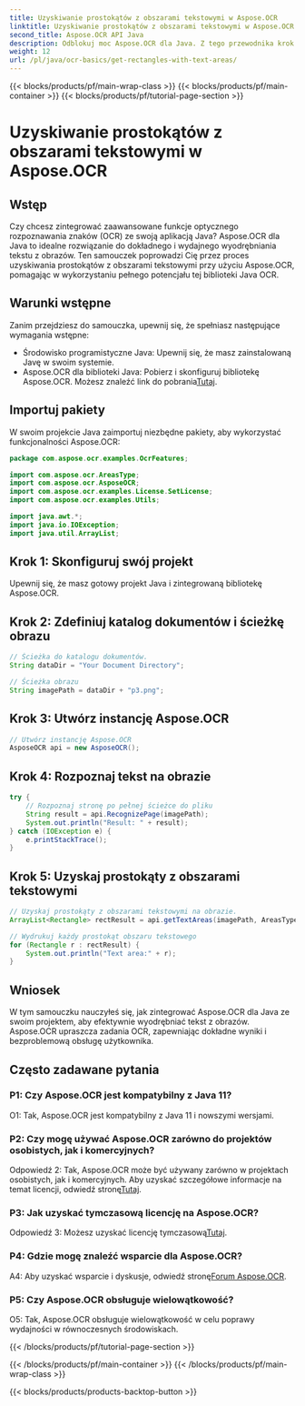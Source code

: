 ```yaml
---
title: Uzyskiwanie prostokątów z obszarami tekstowymi w Aspose.OCR
linktitle: Uzyskiwanie prostokątów z obszarami tekstowymi w Aspose.OCR
second_title: Aspose.OCR API Java
description: Odblokuj moc Aspose.OCR dla Java. Z tego przewodnika krok po kroku dowiesz się, jak płynnie wyodrębniać tekst z obrazów. Pobierz teraz, aby efektywnie rozpoznawać tekst.
weight: 12
url: /pl/java/ocr-basics/get-rectangles-with-text-areas/
---
```


{{< blocks/products/pf/main-wrap-class >}}
{{< blocks/products/pf/main-container >}}
{{< blocks/products/pf/tutorial-page-section >}}

# Uzyskiwanie prostokątów z obszarami tekstowymi w Aspose.OCR

## Wstęp

Czy chcesz zintegrować zaawansowane funkcje optycznego rozpoznawania znaków (OCR) ze swoją aplikacją Java? Aspose.OCR dla Java to idealne rozwiązanie do dokładnego i wydajnego wyodrębniania tekstu z obrazów. Ten samouczek poprowadzi Cię przez proces uzyskiwania prostokątów z obszarami tekstowymi przy użyciu Aspose.OCR, pomagając w wykorzystaniu pełnego potencjału tej biblioteki Java OCR.

## Warunki wstępne

Zanim przejdziesz do samouczka, upewnij się, że spełniasz następujące wymagania wstępne:

- Środowisko programistyczne Java: Upewnij się, że masz zainstalowaną Javę w swoim systemie.
-  Aspose.OCR dla biblioteki Java: Pobierz i skonfiguruj bibliotekę Aspose.OCR. Możesz znaleźć link do pobrania[Tutaj](https://releases.aspose.com/ocr/java/).

## Importuj pakiety

W swoim projekcie Java zaimportuj niezbędne pakiety, aby wykorzystać funkcjonalności Aspose.OCR:

```java
package com.aspose.ocr.examples.OcrFeatures;

import com.aspose.ocr.AreasType;
import com.aspose.ocr.AsposeOCR;
import com.aspose.ocr.examples.License.SetLicense;
import com.aspose.ocr.examples.Utils;

import java.awt.*;
import java.io.IOException;
import java.util.ArrayList;
```

## Krok 1: Skonfiguruj swój projekt

Upewnij się, że masz gotowy projekt Java i zintegrowaną bibliotekę Aspose.OCR.

## Krok 2: Zdefiniuj katalog dokumentów i ścieżkę obrazu

```java
// Ścieżka do katalogu dokumentów.
String dataDir = "Your Document Directory";

// Ścieżka obrazu
String imagePath = dataDir + "p3.png";
```

## Krok 3: Utwórz instancję Aspose.OCR

```java
// Utwórz instancję Aspose.OCR
AsposeOCR api = new AsposeOCR();
```

## Krok 4: Rozpoznaj tekst na obrazie

```java
try {
    // Rozpoznaj stronę po pełnej ścieżce do pliku
    String result = api.RecognizePage(imagePath);
    System.out.println("Result: " + result);
} catch (IOException e) {
    e.printStackTrace();
}
```

## Krok 5: Uzyskaj prostokąty z obszarami tekstowymi

```java
// Uzyskaj prostokąty z obszarami tekstowymi na obrazie.
ArrayList<Rectangle> rectResult = api.getTextAreas(imagePath, AreasType.PARAGRAPHS, true);

// Wydrukuj każdy prostokąt obszaru tekstowego
for (Rectangle r : rectResult) {
    System.out.println("Text area:" + r);
}
```

## Wniosek

W tym samouczku nauczyłeś się, jak zintegrować Aspose.OCR dla Java ze swoim projektem, aby efektywnie wyodrębniać tekst z obrazów. Aspose.OCR upraszcza zadania OCR, zapewniając dokładne wyniki i bezproblemową obsługę użytkownika.

## Często zadawane pytania

### P1: Czy Aspose.OCR jest kompatybilny z Java 11?

O1: Tak, Aspose.OCR jest kompatybilny z Java 11 i nowszymi wersjami.

### P2: Czy mogę używać Aspose.OCR zarówno do projektów osobistych, jak i komercyjnych?

 Odpowiedź 2: Tak, Aspose.OCR może być używany zarówno w projektach osobistych, jak i komercyjnych. Aby uzyskać szczegółowe informacje na temat licencji, odwiedź stronę[Tutaj](https://purchase.aspose.com/buy).

### P3: Jak uzyskać tymczasową licencję na Aspose.OCR?

 Odpowiedź 3: Możesz uzyskać licencję tymczasową[Tutaj](https://purchase.aspose.com/temporary-license/).

### P4: Gdzie mogę znaleźć wsparcie dla Aspose.OCR?

 A4: Aby uzyskać wsparcie i dyskusje, odwiedź stronę[Forum Aspose.OCR](https://forum.aspose.com/c/ocr/16).

### P5: Czy Aspose.OCR obsługuje wielowątkowość?

O5: Tak, Aspose.OCR obsługuje wielowątkowość w celu poprawy wydajności w równoczesnych środowiskach.

{{< /blocks/products/pf/tutorial-page-section >}}

{{< /blocks/products/pf/main-container >}}
{{< /blocks/products/pf/main-wrap-class >}}

{{< blocks/products/products-backtop-button >}}
